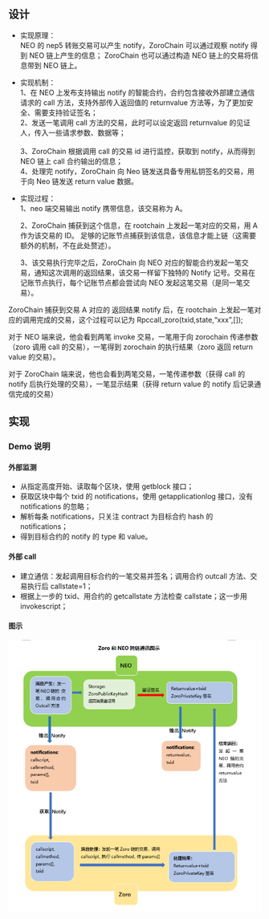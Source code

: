 ## 设计

* 实现原理：<br>
 NEO 的 nep5 转账交易可以产生 notify，ZoroChain 可以通过观察 notify 得到 NEO 链上产生的信息；
 ZoroChain 也可以通过构造 NEO 链上的交易将信息带到 NEO 链上。<br>
* 实现机制：<br>
     1、在 NEO 上发布支持输出 notify 的智能合约，合约包含接收外部建立通信请求的 call 方法，支持外部传入返回值的 returnvalue 方法等，为了更加安全、需要支持验证签名；<br>
     2、发送一笔调用 call 方法的交易，此时可以设定返回 returnvalue 的见证人，传入一些请求参数、数据等；<br>     
     3、ZoroChain 根据调用 call 的交易 id 进行监控，获取到 notify，从而得到 NEO 链上 call 合约输出的信息；<br>
     4、处理完 notify，ZoroChain 向 Neo 链发送具备专用私钥签名的交易，用于向 Neo 链发送 return value 数据。<br>
     
* 实现过程：<br>
    1、neo 端交易输出 notify 携带信息，该交易称为 A。<br>

    2、ZoroChain 捕获到这个信息，在 rootchain 上发起一笔对应的交易，用 A 作为该交易的 ID。
足够的记账节点捕获到该信息，该信息才能上链（这需要额外的机制，不在此处赘述）。<br>

    3、该交易执行完毕之后，ZoroChain 向 NEO 对应的智能合约发起一笔交易，通知这次调用的返回结果，该交易一样留下独特的 Notify 记号。交易在记账节点执行，每个记账节点都会尝试向 NEO 发起这笔交易（是同一笔交易）。

ZoroChain 捕获到交易 A 对应的 返回结果 notify 后，在 rootchain 上发起一笔对应的调用完成的交易，这个过程可以记为 Rpccall_zoro(txid,state,“xxx”,[]);

对于 NEO 端来说，他会看到两笔 invoke 交易，一笔用于向 zorochain 传递参数（zoro 调用 call 的交易），一笔得到 zorochain 的执行结果（zoro 返回 return value 的交易）。

对于 ZoroChain 端来说，他也会看到两笔交易，一笔传递参数（获得 call 的 notify 后执行处理的交易），一笔显示结果（获得 return value 的 notify 后记录通信完成的交易）<br>

## 实现
### Demo 说明
#### 外部监测
* 从指定高度开始、读取每个区块，使用 getblock 接口；
* 获取区块中每个 txid 的 notifications，使用 getapplicationlog 接口，没有 notifications 的忽略；
* 解析每条 notifications，只关注 contract 为目标合约 hash 的 notifications；
* 得到目标合约的 notify 的 type 和 value。

#### 外部 call
* 建立通信：发起调用目标合约的一笔交易并签名；调用合约 outcall 方法、交易执行后 callstate=1；
* 根据上一步的 txid、用合约的 getcallstate 方法检查 callstate；这一步用 invokescript；


#### 图示

![](跨链.png)